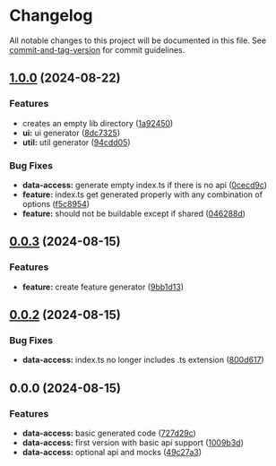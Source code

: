 # Changelog

All notable changes to this project will be documented in this file. See [commit-and-tag-version](https://github.com/absolute-version/commit-and-tag-version) for commit guidelines.

## [1.0.0](https://github.com/Foxandxss/nx-lib-generator/compare/v0.0.3...v1.0.0) (2024-08-22)


### Features

* creates an empty lib directory ([1a92450](https://github.com/Foxandxss/nx-lib-generator/commit/1a924506550813e5eb84778d12808cb6160b6d6f))
* **ui:** ui generator ([8dc7325](https://github.com/Foxandxss/nx-lib-generator/commit/8dc73254444e5db333a1f956c8e06c06f68d92dc))
* **util:** util generator ([94cdd05](https://github.com/Foxandxss/nx-lib-generator/commit/94cdd05765aea834f13186eebe2f58143922add8))


### Bug Fixes

* **data-access:** generate empty index.ts if there is no api ([0cecd9c](https://github.com/Foxandxss/nx-lib-generator/commit/0cecd9cc47fa29f90f6d0e26eb4481200068cf39))
* **feature:** index.ts get generated properly with any combination of options ([f5c8954](https://github.com/Foxandxss/nx-lib-generator/commit/f5c89540a1eef7842ffd69f5ba36bc2b4b86bd98))
* **feature:** should not be buildable except if shared ([046288d](https://github.com/Foxandxss/nx-lib-generator/commit/046288d5a7eb806ed345d6b46419107e134e30a9))

## [0.0.3](https://github.com/Foxandxss/nx-lib-generator/compare/v0.0.2...v0.0.3) (2024-08-15)


### Features

* **feature:** create feature generator ([9bb1d13](https://github.com/Foxandxss/nx-lib-generator/commit/9bb1d13599a96eb8f37e67f37bdfc4864293ec11))

## [0.0.2](https://github.com/Foxandxss/nx-lib-generator/compare/v0.0.0...v0.0.2) (2024-08-15)


### Bug Fixes

* **data-access:** index.ts no longer includes .ts extension ([800d617](https://github.com/Foxandxss/nx-lib-generator/commit/800d617654193d55490ba1b78c39b7b95c5356fc))

## 0.0.0 (2024-08-15)


### Features

* **data-access:** basic generated code ([727d29c](https://github.com/Foxandxss/nx-lib-generator/commit/727d29c609e2a9a9d8b31868dfa325e98f3583c7))
* **data-access:** first version with basic api support ([1009b3d](https://github.com/Foxandxss/nx-lib-generator/commit/1009b3d898e62d7f691fae7a79b0f9ea98bcefd3))
* **data-access:** optional api and mocks ([49c27a3](https://github.com/Foxandxss/nx-lib-generator/commit/49c27a32117ce799b7693a5bba4a9dccd15f3677))
